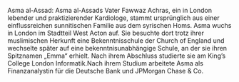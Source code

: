 Asma al-Assad: Asma al-Assads Vater Fawwaz Achras, ein in London lebender und praktizierender Kardiologe, stammt ursprünglich aus einer einflussreichen sunnitischen Familie aus dem syrischen Homs. Asma wuchs in London im Stadtteil West Acton auf. Sie besuchte dort trotz ihrer muslimischen Herkunft eine Bekenntnisschule der Church of England und wechselte später auf eine bekenntnisunabhängige Schule, an der sie ihren Spitznamen „Emma“ erhielt. Nach ihrem Abschluss studierte sie am King’s College London Informatik.Nach ihrem Studium arbeitete Asma als Finanzanalystin für die Deutsche Bank und JPMorgan Chase & Co.
